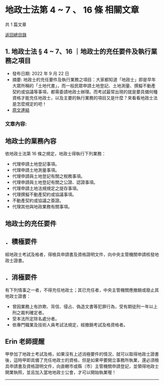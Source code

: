# 地政士法第 4 ~ 7 、 16 條 相關文章

共 1 篇文章

[返回總目錄](00_總目錄.md)

## 1. 地政士法 § 4 ~ 7、16 ｜地政士的充任要件及執行業務之項目

- 發布日期: 2022 年 9 月 22 日
- 摘要: 地政士的充任要件及執行業務之項目：大家都知道「地政士」即是早年大眾所稱的「土地代書」，而一般民眾申請土地登記、土地測量、撰擬不動產契約或協議等事項，都需委請地政士辦理。而考試最常出現的就是要具備何種資格才能充任地政士，以及主要的執行業務的項目又是什麼？來看看地政士法是怎麼規定的吧！
- [原文連結](https://www.jasper-realestate.com/%e5%9c%b0%e6%94%bf%e5%a3%ab/)

### 文章內容:

## 地政士的業務內容

依地政士法第 16 條之規定，地政士得執行下列業務：

- 代理申請土地登記事項。
- 代理申請土地測量事項。
- 代理申請與土地登記有關之稅務事項。
- 代理申請與土地登記有關之公證、認證事項。
- 代理申請土地法規規定之提存事項。
- 代理撰擬不動產契約或協議事項。
- 不動產契約或協議之簽證。
- 代理其他與地政業務有關事項。

## 地政士的充任要件

## ．積極要件

經地政士考試及格者，得檢具申請書及資格證明文件，向中央主管機關申請核發地政士證書。

## ．消極要件

有下列情事之一者，不得充任地政士；其已充任者，中央主管機關應撤銷或廢止其地政士證書：

- 曾因業務上有詐欺、背信、侵占、偽造文書等犯罪行為，受有期徒刑一年以上刑之裁判確定者。
- 受本法所定除名處分者。
- 依專門職業及技術人員考試法規定，經撤銷考試及格資格者。

## Erin 老師提醒

甲參加了地政士考試及格，如果沒有上述消極要件的情況，就可以取得地政士證書後，這時甲即具備了充任地政士的資格，但是如果甲要開立事務所執業，還必須檢具申請書及資格證明文件，向直轄市或縣（市）主管機關申請登記，並領得地政士開業執照，並且加入當地地政士公會，才可以開始執業喔！

---

